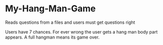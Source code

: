 # My-Hang-Man-Game
Reads questions from a files and users must get questions right 

Users have 7 chances. For ever wrong the user gets a hang man body part appears. A full hangman means its game over. 
